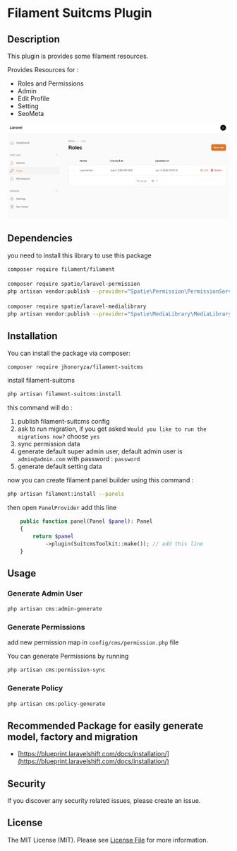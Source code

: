 # Filament Suitcms Plugin

## Description

This plugin is provides some filament resources.

Provides Resources for :

- Roles and Permissions
- Admin
- Edit Profile
- Setting
- SeoMeta

![screenshot](./public/sc.png)

## Dependencies

you need to install this library to use this package

```bash
composer require filament/filament

composer require spatie/laravel-permission
php artisan vendor:publish --provider="Spatie\Permission\PermissionServiceProvider"

composer require spatie/laravel-medialibrary
php artisan vendor:publish --provider="Spatie\MediaLibrary\MediaLibraryServiceProvider"
```

## Installation

You can install the package via composer:

```bash
composer require jhonoryza/filament-suitcms
```

install filament-suitcms

```bash
php artisan filament-suitcms:install
```

this command will do :

1. publish filament-suitcms config
2. ask to run migration, if you get asked `Would you like to run the migrations now?` choose `yes`
3. sync permission data
4. generate default super admin user, default admin user is `admin@admin.com` with password : `password`
5. generate default setting data

now you can create filament panel builder using this command :

```bash
php artisan filament:install --panels
```

then open `PanelProvider` add this line

```php
    public function panel(Panel $panel): Panel
    {
        return $panel
            ->plugin(SuitcmsToolkit::make()); // add this line
    }
```

## Usage

### Generate Admin User

```bash
php artisan cms:admin-generate
```

### Generate Permissions

add new permission map in `config/cms/permission.php` file

You can generate Permissions by running

```bash
php artisan cms:permission-sync
```

### Generate Policy

```bash
php artisan cms:policy-generate
```

## Recommended Package for easily generate model, factory and migration

- [https://blueprint.laravelshift.com/docs/installation/](https://blueprint.laravelshift.com/docs/installation/)

## Security

If you discover any security related issues, please create an issue.

## License

The MIT License (MIT). Please see [License File](LICENSE.md) for more information.

